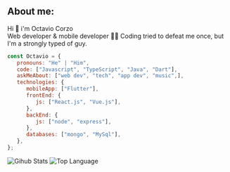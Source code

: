 ## About me:
Hi 👋 i'm Octavio Corzo <br>Web developer & mobile developer 👩‍💻 Coding tried to defeat me once, but I'm a strongly typed of guy.

<!--
**octavio-corzo/octavio-corzo** is a ✨ _special_ ✨ repository because its `README.md` (this file) appears on your GitHub profile.

Here are some ideas to get you started:

- 🔭 I’m currently working on ...
- 🌱 I’m currently learning ...
- 👯 I’m looking to collaborate on ...
- 🤔 I’m looking for help with ...
- 💬 Ask me about ...
- 📫 How to reach me: ...
- 😄 Pronouns: ...
- ⚡ Fun fact: ...
-->

```js
const Octavio = {
   pronouns: "He" | "Him",
   code: ["Javascript", "TypeScript", "Java", "Dart"],
   askMeAbout: ["web dev", "tech", "app dev", "music",],
   technologies: {
      mobileApp: ["Flutter"],
      frontEnd: {
         js: ["React.js", "Vue.js"],
      },
      backEnd: {
         js: ["node", "express"],
      },
      databases: ["mongo", "MySql"],
   },
};
```

![Gihub Stats](https://github-readme-stats.vercel.app/api?username=octavio-corzo&show_icons=true&theme=radical)
![Top Language](https://github-readme-stats.vercel.app/api/top-langs/?username=octavio-corzo&layout=compact&theme=radical)
